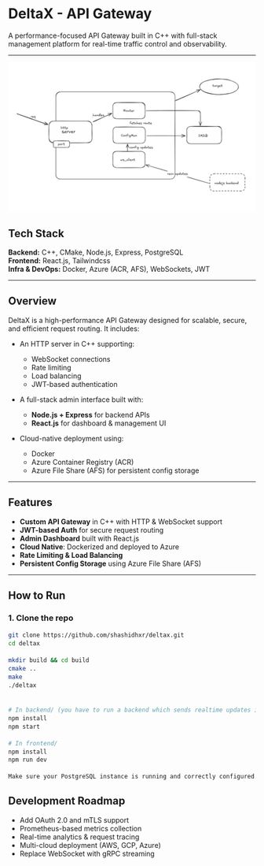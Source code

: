 

# DeltaX - API Gateway

  A performance-focused API Gateway built in C++ with full-stack management platform for real-time traffic control and observability.

---

<p align="center">
  <img src="./assets/architecture.png" alt="DeltaX Architecture Diagram" width="700"/>
</p>

## Tech Stack

**Backend:** C++, CMake, Node.js, Express, PostgreSQL  
**Frontend:** React.js, Tailwindcss  
**Infra & DevOps:** Docker, Azure (ACR, AFS), WebSockets, JWT

---

## Overview

DeltaX is a high-performance API Gateway designed for scalable, secure, and efficient request routing. It includes:

- An HTTP server in C++ supporting:
  - WebSocket connections
  - Rate limiting
  - Load balancing
  - JWT-based authentication

- A full-stack admin interface built with:
  - **Node.js + Express** for backend APIs
  - **React.js** for dashboard & management UI

- Cloud-native deployment using:
  - Docker
  - Azure Container Registry (ACR)
  - Azure File Share (AFS) for persistent config storage

---



## Features

- **Custom API Gateway** in C++ with HTTP & WebSocket support
- **JWT-based Auth** for secure request routing
- **Admin Dashboard** built with React.js
- **Cloud Native**: Dockerized and deployed to Azure
- **Rate Limiting & Load Balancing**
- **Persistent Config Storage** using Azure File Share (AFS)

---

## How to Run

### 1. Clone the repo

```bash
git clone https://github.com/shashidhxr/deltax.git
cd deltax

mkdir build && cd build
cmake ..
make
./deltax


# In backend/ (you have to run a backend which sends realtime updates in db via websocket on port 3000)
npm install
npm start

# In frontend/
npm install
npm run dev

Make sure your PostgreSQL instance is running and correctly configured.
```

## Development Roadmap
- Add OAuth 2.0 and mTLS support
- Prometheus-based metrics collection
- Real-time analytics & request tracing
- Multi-cloud deployment (AWS, GCP, Azure)
- Replace WebSocket with gRPC streaming

